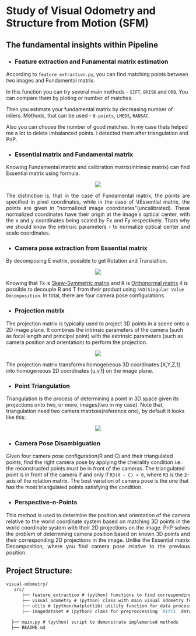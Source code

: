 # Study of Visual Odometry and Structure from Motion (SFM)
  
## The fundamental insights within Pipeline
 - ### Feature extraction and Funamental matrix estimation
According to `feature_extraction.py`, you can find matching points between two images and Fundamental matrix.
   
In this function you can try several main methods - `SIFT`, `BRISK` and `ORB`. You can compare them by ploting or number of matches.
   
Then you estimate your fundamental matrix by decreasing number of inliers.
Methods, that can be used - `8-points`, `LMEDS`, `RANSAC`.
   
   Also you can choose the number of good matches. In my case thats helped me a lot to delete imbalanced points. I detected them after triangulation and PnP.
 - ### Essential matrix and Fundamental matrix
Knowing Fundamental matrix and calibration matrix(intrinsic matrix) can find Essential matrix using formula.
   <p align="center">
     <img src="https://github.com/antonItachi/visual-odometry/assets/78692457/d78ec2a8-3d7d-4d62-a737-742cb4e244c5">
   </p>

   <p align="justify", >The distinction is, that in the case of Fundamental matrix, the points are specified in pixel coordinates, while in the case of \tEssential matrix, the points are given in "normalized image coordinates"(uncalibrated). These normalized coordinates have their origin at the image's optical center, with the x and y coordinates being scaled by Fx and Fy respectively. Thats why we should know the intrinsic parameters - to normalize optical center and scale coordinates. </p>
 
 - ### Camera pose extraction from Essential matrix
By decomposing E matrix, possible to get Rotation and Translation.
   <p align="center">
     <img src="https://github.com/antonItachi/visual-odometry/assets/78692457/35fd3cee-7602-4cd9-b17b-d7dd1df77ad3">
   </p>

Knowing that Tx is [Skew-Symmetric matrix](https://en.wikipedia.org/wiki/Skew-symmetric_matrix) and R is [Orthonormal matrix](https://en.wikipedia.org/wiki/Orthogonal_matrix) it is possible to decouple R and T from their product using `SVD(Singular Value Decomposition`. In total, there are four camera pose configurations.
   
 - ### Projection matrix
The projection matrix is typically used to project 3D points in a scene onto a 2D image plane. It combines the intrinsic parameters of the camera (such as focal length and principal point) with the extrinsic parameters (such as camera position and orientation) to perform the projection.
   <p align="center">
     <img src="https://github.com/antonItachi/visual-odometry/assets/78692457/88e4c194-7f74-4e56-8663-0e65076f7c95">
  </p>
The projection matrix transforms homogeneous 3D coordinates [X,Y,Z,1] into homogeneous 2D coordinates [u,v,1] on the image plane. 

 - ### Point Triangulation
Triangulation is the process of determining a point in 3D space given its projections onto two, or more, images(two in my case). Note that, triangulation need two camera matrixes(reference one), by default it looks like this:
   <p align="center">
   <img src="https://github.com/antonItachi/visual-odometry/assets/78692457/d63ad77a-c9b6-4939-a19d-abea4e05dd3a">
   </p>
   
 - ### Camera Pose Disambiguation

Given four camera pose configuration(R and C) and their triangulated points, find the right camera pose by applying the cheirality condition i.e. the reconstructed points must be in front of the cameras. The triangulated point is in front of the camera if and only if `R3(X - C) > 0`, where `R3` is the z-axis of the rotation matrix. The best variation of camera pose is the one that has the most triangulated points satisfying the condition.

 - ### Perspective-n-Points
<p align="justify">
     This method is used to determine the position and orientation of the camera relative to the world coordinate system based on matching 3D points in the world coordinate system with their 2D projections on the image. PnP solves the problem of determining camera position based on known 3D points and their corresponding 2D projections in the image. Unlike the Essential matrix Decomposition, where you find camera pose relative to the previous position.
</p>













## Project Structure:
  
```markdown
visual-odometry/
   src/
      ├── feature_extraction # (python) functions to find corresponding points and estimate Fundamental matrix
      ├── visual_odometry # (python) class with main visual odometry functions.
      ├── utils # (python/matplotlib) utility function for data processing and visualization
      ├── imagedataset # (python) class for preproccessing `KITTI` dataset, to get the pair of images and Calibration matrix (Intrinsic matrix)

  ├── main.py # (python) script to demonstrate implemented methods
  ├── README.md
```
